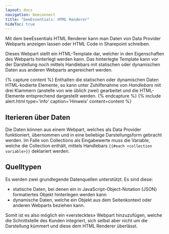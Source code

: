 ```yaml
---
layout: docs
navigation: beeconnect
title: "beeEssentials: HTML Renderer"
hideToc: true
---
```

Mit dem beeEssentials HTML Renderer kann man Daten von Data Provider Webparts anzeigen lassen oder HTML Code in Sharepoint schreiben.

Dieses Webpart stellt ein HTML-Template dar, welcher in den Eigenschaften des Webparts hinterlegt werden kann. Das hinterlegte Template kann vor der Darstellung noch mittels Handlebars mit statischen oder dynamischen Daten aus anderen Webparts angereichert werden.

{% capture content %}
Enthalten die statischen oder dynamischen Daten HTML-kodierte Elemente, so kann unter Zuhilfenahme von *Handlebars* mit drei Klammern (anstelle von wie üblich zwei) gearbeitet und die HTML-Elemente entsprechend dargestellt werden.
{% endcapture %}
{% include alert.html type='info' caption='Hinweis' content=content %}

## Iterieren über Daten

Die Daten können aus einem Webpart, welches als Data Provider funktioniert, übernommen und in eine beliebige Darstellungsform gebracht werden. Im Falle von Collections als Eingabewerte muss die Variable, welche die Collection enthält, mittels Handlebars `{{#each <collection variable>}}` deklariert werden.

## Quelltypen
Es werden zwei grundlegende Datenquellen unterstützt. Es sind diese:

* statische Daten, bei denen ein in JavaScript-Object-Notation (JSON) formatiertes Objekt hinterlegen werden kann
* dynamische Daten, welche ein Objekt aus dem Seitenkontext oder anderen Webparts beziehen kann. 

Somit ist es also möglich ein «verstecktes» Webpart hinzuzufügen, welche die Schnittstelle des Kunden integriert, sich selbst aber nicht um die Darstellung kümmert und diese dem HTML Renderer überlässt.
